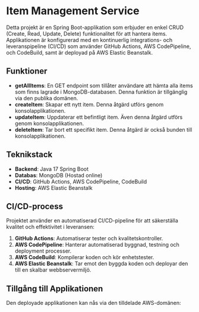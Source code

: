 # Item Management Service

Detta projekt är en Spring Boot-applikation som erbjuder en enkel CRUD (Create, Read, Update, Delete) funktionalitet för att hantera items. Applikationen är konfigurerad med en kontinuerlig integrations- och leveranspipeline (CI/CD) som använder GitHub Actions, AWS CodePipeline, och CodeBuild, samt är deployad på AWS Elastic Beanstalk.

## Funktioner

- **getAllItems**: En GET endpoint som tillåter användare att hämta alla items som finns lagrade i MongoDB-databasen. Denna funktion är tillgänglig via den publika domänen.
- **createItem**: Skapar ett nytt item. Denna åtgärd utförs genom konsolapplikationen.
- **updateItem**: Uppdaterar ett befintligt item. Även denna åtgärd utförs genom konsolapplikationen.
- **deleteItem**: Tar bort ett specifikt item. Denna åtgärd är också bunden till konsolapplikationen.

## Teknikstack

- **Backend**: Java 17 Spring Boot
- **Databas**: MongoDB (Hostad online)
- **CI/CD**: GitHub Actions, AWS CodePipeline, CodeBuild
- **Hosting**: AWS Elastic Beanstalk

## CI/CD-process

Projektet använder en automatiserad CI/CD-pipeline för att säkerställa kvalitet och effektivitet i leveransen:

1. **GitHub Actions**: Automatiserar tester och kvalitetskontroller.
2. **AWS CodePipeline**: Hanterar automatiserad byggnad, testning och deployment processer.
3. **AWS CodeBuild**: Kompilerar koden och kör enhetstester.
4. **AWS Elastic Beanstalk**: Tar emot den byggda koden och deployar den till en skalbar webbservermiljö.

## Tillgång till Applikationen

Den deployade applikationen kan nås via den tilldelade AWS-domänen:

